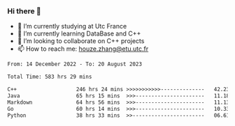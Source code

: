 ### Hi there 👋
- 🔭 I’m currently studying at Utc France
- 🌱 I’m currently learning DataBase and C++
- 👯 I’m looking to collaborate on C++ projects
- 📫 How to reach me: houze.zhang@etu.utc.fr

<!--START_SECTION:waka-->

```txt
From: 14 December 2022 - To: 20 August 2023

Total Time: 583 hrs 29 mins

C++                   246 hrs 24 mins >>>>>>>>>>>--------------   42.23 %
Java                  65 hrs 15 mins  >>>----------------------   11.18 %
Markdown              64 hrs 56 mins  >>>----------------------   11.13 %
Go                    60 hrs 14 mins  >>>----------------------   10.33 %
Python                38 hrs 33 mins  >>-----------------------   06.61 %
```

<!--END_SECTION:waka-->
